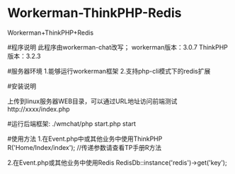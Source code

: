# Workerman-ThinkPHP-Redis
Workerman+ThinkPHP+Redis

#程序说明
此程序由workerman-chat改写；
workerman版本：3.0.7
ThinkPHP版本：3.2.3

#服务器环境
1.能够运行workerman框架
2.支持php-cli模式下的redis扩展

#安装说明

上传到linux服务器WEB目录，可以通过URL地址访问前端测试
http://xxxx/index.php

#运行后端框架:
./wmchat/php start.php start


#使用方法
1.在Event.php中或其他业务中使用ThinkPHP
R('Home/Index/index'); //传递参数请查看TP手册R方法

2.在Event.php或其他业务中使用Redis
RedisDb::instance('redis')->get('key');
